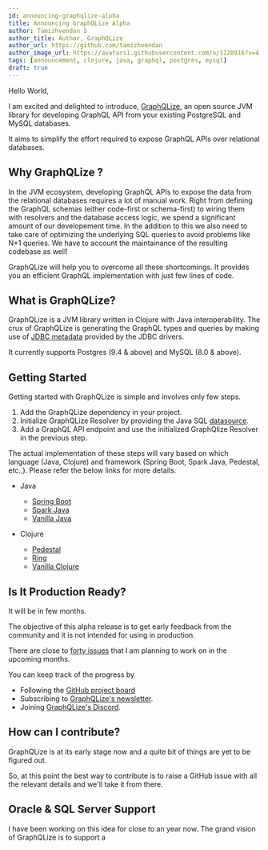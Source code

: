 ```yaml
---
id: announcing-graphqlize-alpha
title: Announcing GraphQLize Alpha
author: Tamizhvendan S
author_title: Author, GraphQLize
author_url: https://github.com/tamizhvendan
author_image_url: https://avatars1.githubusercontent.com/u/1128916?v=4
tags: [announcement, clojure, java, graphql, postgres, mysql]
draft: true
---
```


Hello World,

I am excited and delighted to introduce, [GraphQLize](https://www.graphqlize.org), an open source JVM library for developing GraphQL API from your existing PostgreSQL and MySQL databases.

It aims to simplify the effort required to expose GraphQL APIs over relational databases.

<!--truncate-->

## Why GraphQLize ?

In the JVM ecosystem, developing GraphQL APIs to expose the data from the relational databases requires a lot of manual work. Right from defining the GraphQL schemas (either code-first or schema-first) to wiring them with resolvers and the database access logic, we spend a significant amount of our developement time. In the addition to this we also need to take care of optimizing the underlying SQL queries to avoid problems like N+1 queries. We have to account the maintainance of the resulting codebase as well!

GraphQLize will help you to overcome all these shortcomings. It provides you an efficient GraphQL implementation with just few lines of code.

## What is GraphQLize?

GraphQLize is a JVM library written in Clojure with Java interoperability. The crux of GraphQLize is generating the GraphQL types and queries by making use of [JDBC metadata](https://docs.oracle.com/javase/7/docs/api/java/sql/DatabaseMetaData.html) provided by the JDBC drivers.

It currently supports Postgres (9.4 & above) and MySQL (8.0 & above).

## Getting Started

Getting started with GraphQLize is simple and involves only few steps.

1. Add the GraphQLize dependency in your project.
2. Initialize GraphQLize Resolver by providing the Java SQL [datasource](https://docs.oracle.com/javase/7/docs/api/javax/sql/DataSource.html).
3. Add a GraphQL API endpoint and use the initialized GraphQlize Resolver in the previous step.

The actual implementation of these steps will vary based on which language (Java, Clojure) and framework (Spring Boot, Spark Java, Pedestal, etc.,). Please refer the below links for more details.

- Java

  - [Spring Boot]()
  - [Spark Java]()
  - [Vanilla Java]()

- Clojure
  - [Pedestal]()
  - [Ring](../getting_started/clojure/ring.md)
  - [Vanilla Clojure]()

## Is It Production Ready?

It will be in few months.

The objective of this alpha release is to get early feedback from the community and it is not intended for using in production.

There are close to [forty issues](https://github.com/graphqlize/graphqlize/issues?q=is%3Aissue+is%3Aopen+sort%3Acreated-asc) that I am planning to work on in the upcoming months.

You can keep track of the progress by

- Following the [GitHub project board](https://github.com/orgs/graphqlize/projects/1)
- Subscribing to [GraphQLize's newsletter]().
- Joining [GraphQLize's Discord]().

## How can I contribute?

GraphQLize is at its early stage now and a quite bit of things are yet to be figured out.

So, at this point the best way to contribute is to raise a GitHub issue with all the relevant details and we'll take it from there.

## Oracle & SQL Server Support

I have been working on this idea for close to an year now. The grand vision of GraphQLize is to support a
